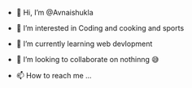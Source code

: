 - 👋 Hi, I’m @Avnaishukla
- 👀 I’m interested in Coding and cooking and sports 
- 🌱 I’m currently learning web devlopment
- 💞️ I’m looking to collaborate on nothinng 😅

- 📫 How to reach me ...
<!---
Avnaishukla/Avnaishukla is a ✨ special ✨ repository because its `README.md` (this file) appears on your GitHub profile.
You can click the Preview link to take a look at your changes.
--->
